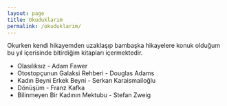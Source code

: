 ```yaml
---
layout: page
title: Okuduklarım
permalink: /okuduklarim/
---
```


Okurken kendi hikayemden uzaklaşıp bambaşka hikayelere konuk olduğum bu yıl içerisinde bitirdiğim kitapları içermektedir.
  
  
  * Olasılıksız - Adam Fawer
  * Otostopçunun Galaksi Rehberi - Douglas Adams
  * Kadın Beyni Erkek Beyni - Serkan Karaismailoğlu 
  * Dönüşüm - Franz Kafka 
  * Bilinmeyen Bir Kadının Mektubu - Stefan Zweig
   
